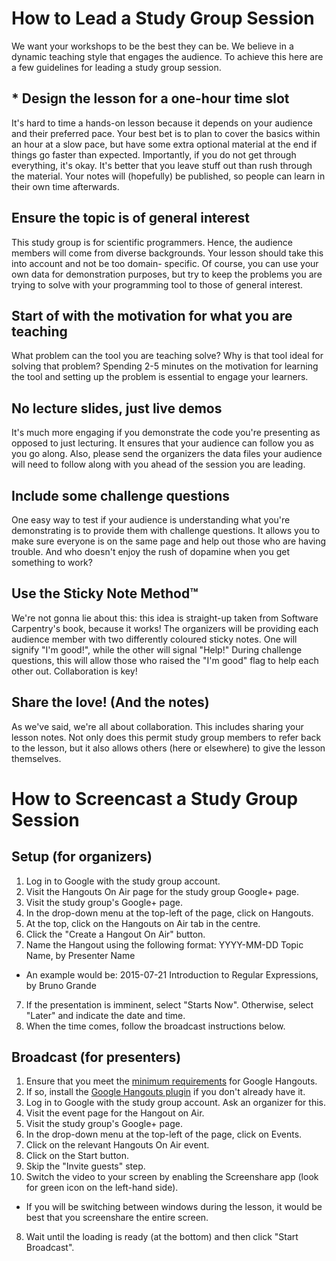# How to Lead a Study Group Session

We want your workshops to be the best they can be. We believe in a dynamic teaching style 
that engages the audience. To achieve this here are a few guidelines for leading a study 
group session. 

## * Design the lesson for a one-hour time slot

It's hard to time a hands-on lesson because it depends on your audience and their 
preferred pace. Your best bet is to plan to cover the basics within an hour at a slow 
pace, but have some extra optional material at the end if things go faster than expected. 
Importantly, if you do not get through everything, it's okay. It's better that you leave 
stuff out than rush through the material. Your notes will (hopefully) be published, so
people can learn in their own time afterwards. 

## Ensure the topic is of general interest

This study group is for scientific programmers. Hence, the audience members will come from 
diverse backgrounds. Your lesson should take this into account and not be too domain-
specific. Of course, you can use your own data for demonstration purposes, but try to keep 
the problems you are trying to solve with your programming tool to those of general 
interest. 

## Start of with the motivation for what you are teaching

What problem can the tool you are teaching solve? Why is that tool ideal for solving that 
problem? Spending 2-5 minutes on the motivation for learning the tool and setting up the 
problem is essential to engage your learners.

## No lecture slides, just live demos

It's much more engaging if you demonstrate the code you're presenting as opposed to just 
lecturing. It ensures that your audience can follow you as you go along. Also, please send 
the organizers the data files your audience will need to follow along with you ahead of 
the session you are leading.

## Include some challenge questions

One easy way to test if your audience is understanding what you're demonstrating is to 
provide them with challenge questions. It allows you to make sure everyone is on the same 
page and help out those who are having trouble. And who doesn't enjoy the rush of dopamine 
when you get something to work?

## Use the Sticky Note Method™

We're not gonna lie about this: this idea is straight-up taken from Software Carpentry's 
book, because it works! The organizers will be providing each audience member with two 
differently coloured sticky notes. One will signify "I'm good!", while the other will 
signal "Help!" During challenge questions, this will allow those who raised the "I'm good" 
flag to help each other out. Collaboration is key!

## Share the love! (And the notes)

As we've said, we're all about collaboration. This includes sharing your lesson notes. 
Not only does this permit study group members to refer back to the lesson, but it also 
allows others (here or elsewhere) to give the lesson themselves. 

# How to Screencast a Study Group Session

## Setup (for organizers)

1. Log in to Google with the study group account. 
2. Visit the Hangouts On Air page for the study group Google+ page. 
  1. Visit the study group's Google+ page.
  2. In the drop-down menu at the top-left of the page, click on Hangouts.
  3. At the top, click on the Hangouts on Air tab in the centre. 
5. Click the "Create a Hangout On Air" button. 
6. Name the Hangout using the following format: YYYY-MM-DD Topic Name, by Presenter Name
  * An example would be: 2015-07-21 Introduction to Regular Expressions, by Bruno Grande
7. If the presentation is imminent, select "Starts Now". Otherwise, select "Later" and indicate the date and time. 
8. When the time comes, follow the broadcast instructions below. 

## Broadcast (for presenters)

1. Ensure that you meet the [minimum requirements](https://support.google.com/hangouts/answer/1216376) for Google Hangouts. 
2. If so, install the [Google Hangouts plugin](https://tools.google.com/dlpage/hangoutplugin) if you don't already have it. 
3. Log in to Google with the study group account. Ask an organizer for this.
4. Visit the event page for the Hangout on Air. 
  1. Visit the study group's Google+ page.
  2. In the drop-down menu at the top-left of the page, click on Events.
  3. Click on the relevant Hangouts On Air event. 
5. Click on the Start button. 
6. Skip the "Invite guests" step. 
7. Switch the video to your screen by enabling the Screenshare app (look for green icon on the left-hand side).
  * If you will be switching between windows during the lesson, it would be best that you screenshare the entire screen.
8. Wait until the loading is ready (at the bottom) and then click "Start Broadcast". 
